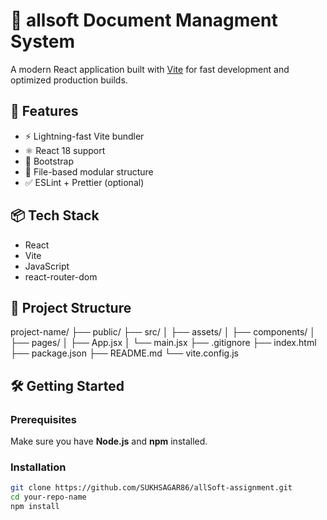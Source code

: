 # 📘 allsoft Document Managment System

A modern React application built with [Vite](https://vitejs.dev/) for fast development and optimized production builds.

## 🚀 Features

- ⚡️ Lightning-fast Vite bundler
- ⚛️ React 18 support
- 💅 Bootstrap
- 📁 File-based modular structure
- ✅ ESLint + Prettier (optional)

## 📦 Tech Stack

- React
- Vite
- JavaScript
- react-router-dom


## 📂 Project Structure
project-name/ ├── public/ ├── src/ │ ├── assets/ │ ├── components/ │ ├── pages/ │ ├── App.jsx │ └── main.jsx ├── .gitignore ├── index.html ├── package.json ├── README.md └── vite.config.js


## 🛠️ Getting Started

### Prerequisites

Make sure you have **Node.js** and **npm** installed.

### Installation

```bash
git clone https://github.com/SUKHSAGAR86/allSoft-assignment.git
cd your-repo-name
npm install
